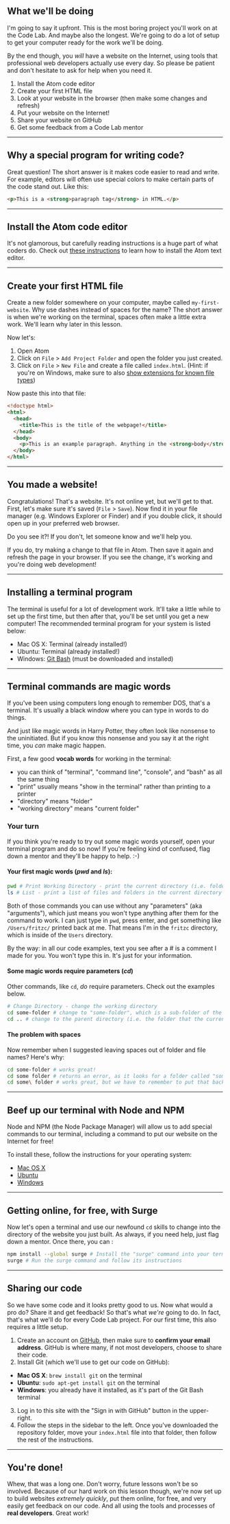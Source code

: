 ## What we'll be doing

I'm going to say it upfront. This is the most boring project you'll work on at the Code Lab. And maybe also the longest. We're going to do a lot of setup to get your computer ready for the work we'll be doing.

By the end though, you _will_ have a website on the Internet, using tools that professional web developers actually use every day. So please be patient and don't hesitate to ask for help when you need it.

1. Install the Atom code editor
2. Create your first HTML file
3. Look at your website in the browser (then make some changes and refresh)
4. Put your website on the Internet!
5. Share your website on GitHub
6. Get some feedback from a Code Lab mentor

---

## Why a special program for writing code?

Great question! The short answer is it makes code easier to read and write. For example, editors will often use special colors to make certain parts of the code stand out. Like this:

``` html
<p>This is a <strong>paragraph tag</strong> in HTML.</p>
```

---

## Install the Atom code editor

It's not glamorous, but carefully reading instructions is a huge part of what coders do. Check out [these instructions](https://atom.io/docs/latest/getting-started-installing-atom) to learn how to install the Atom text editor.

---

## Create your first HTML file

Create a new folder somewhere on your computer, maybe called `my-first-website`. Why use dashes instead of spaces for the name? The short answer is when we're working on the terminal, spaces often make a little extra work. We'll learn why later in this lesson.

Now let's:

1. Open Atom
2. Click on `File` > `Add Project Folder` and open the folder you just created.  
4. Click on `File` > `New File` and create a file called `index.html`. (Hint: if you're on Windows, make sure to also [show extensions for known file types](http://windows.microsoft.com/en-us/windows/show-hide-file-name-extensions#show-hide-file-name-extensions=windows-7))

Now paste this into that file:

``` html
<!doctype html>
<html>
  <head>
    <title>This is the title of the webpage!</title>
  </head>
  <body>
    <p>This is an example paragraph. Anything in the <strong>body</strong> tag will appear on the page, just like this <strong>p</strong> tag and its contents.</p>
  </body>
</html>
```

---

## You made a website!

Congratulations! That's a website. It's not online yet, but we'll get to that. First, let's make sure it's saved (`File` > `Save`). Now find it in your file manager (e.g. Windows Explorer or Finder) and if you double click, it should open up in your preferred web browser.

Do you see it?! If you don't, let someone know and we'll help you.

If you do, try making a change to that file in Atom. Then save it again and refresh the page in your browser. If you see the change, it's working and you're doing web development!

---

## Installing a terminal program

The terminal is useful for a lot of development work. It'll take a little while to set up the first time, but then after that, you'll be set until you get a new computer! The recommended terminal program for your system is listed below:

- Mac OS X: Terminal (already installed!)
- Ubuntu: Terminal (already installed!)
- Windows: [Git Bash](https://git-scm.com/download/win) (must be downloaded and installed)

---

## Terminal commands are magic words

If you've been using computers long enough to remember DOS, that's a terminal. It's usually a black window where you can type in words to do things.

And just like magic words in Harry Potter, they often look like nonsense to the uninitiated. But if you know this nonsense and you say it at the right time, you _can_ make magic happen.


First, a few good __vocab words__ for working in the terminal:

- you can think of "terminal", "command line", "console", and "bash" as all the same thing
- "print" usually means "show in the terminal" rather than printing to a printer
- "directory" means "folder"
- "working directory" means "current folder"

### Your turn

If you think you're ready to try out some magic words yourself, open your terminal program and do so now! If you're feeling kind of confused, flag down a mentor and they'll be happy to help. :-)

#### Your first magic words (_pwd_ and _ls_):

``` bash
pwd # Print Working Directory - print the current directory (i.e. folder)
ls # List - print a list of files and folders in the current directory
```

Both of those commands you can use without any "parameters" (aka "arguments"), which just means you won't type anything after them for the command to work. I can just type in `pwd`, press enter, and get something like `/Users/fritzc/` printed back at me. That means I'm in the `fritzc` directory, which is inside of the `Users` directory.

By the way: in all our code examples, text you see after a # is a comment I made for you. You won't type this in. It's just for your information.


#### Some magic words require parameters (_cd_)

Other commands, like `cd`, _do_ require parameters. Check out the examples below.

``` bash
# Change Directory - change the working directory
cd some-folder # change to "some-folder", which is a sub-folder of the current directory
cd .. # change to the parent directory (i.e. the folder that the current folder is in)
```

#### The problem with spaces

Now remember when I suggested leaving spaces out of folder and file names? Here's why:

``` bash
cd some-folder # works great!
cd some folder # returns an error, as it looks for a folder called "some" with "folder" passed as an additional parameter
cd some\ folder # works great, but we have to remember to put that backslash in front of every space
```

---

## Beef up our terminal with Node and NPM

Node and NPM (the Node Package Manager) will allow us to add special commands to our terminal, including a command to put our website on the Internet for free!

To install these, follow the instructions for your operating system:

- [Mac OS X](http://blog.teamtreehouse.com/install-node-js-npm-mac)
- [Ubuntu](http://blog.teamtreehouse.com/install-node-js-npm-linux)
- [Windows](http://blog.teamtreehouse.com/install-node-js-npm-windows)

---

## Getting online, for free, with Surge

Now let's open a terminal and use our newfound `cd` skills to change into the directory of the website you just built. As always, if you need help, just flag down a mentor. Once there, you can :

``` bash
npm install --global surge # Install the "surge" command into your terminal
surge # Run the surge command and follow its instructions
```

---

## Sharing our code

So we have some code and it looks pretty good to us. Now what would a pro do? Share it and get feedback! So that's what _we're_ going to do. In fact, that's what we'll do for every Code Lab project. For our first time, this also requires a little setup.

1. Create an account on [GitHub](https://github.com/), then make sure to  __confirm your email address__. GitHub is where many, if not most developers, choose to share their code.
2. Install Git (which we'll use to get our code on GitHub):
  - __Mac OS X__: `brew install git` on the terminal
  - __Ubuntu__: `sudo apt-get install git` on the terminal
  - __Windows__: you already have it installed, as it's part of the Git Bash terminal
3. Log in to this site with the "Sign in with GitHub" button in the upper-right.
4. Follow the steps in the sidebar to the left. Once you've downloaded the repository folder, move your `index.html` file into that folder, then follow the rest of the instructions.

---

## You're done!

Whew, that was a long one. Don't worry, future lessons won't be so involved. Because of our hard work on this lesson though, we're now set up to build websites _extremely quickly_, put them online, for free, and very easily get feedback on our code. And all using the tools and processes of __real developers__. Great work!
